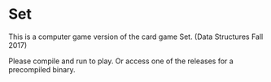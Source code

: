 # Set
This is a computer game version of the card game Set. (Data Structures Fall 2017)

Please compile and run to play. Or access one of the releases for a precompiled binary.
